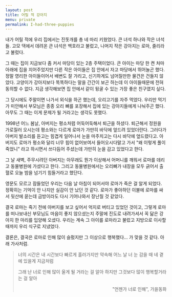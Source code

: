 ```yaml
---
layout: post
title: 어릴 적 강아지
menu: private
permalink: I-had-three-puppies
---
```

내가 어릴 적에 우리 집에서는 진돗개를 총 네 마리 키웠었다. 큰 녀석 하나와 작은 녀석들. 고모 댁에서 데려온 큰 녀석은 백호라고 불렀고, 나머지 작은 강아지는 로마, 줄리라고 불렀다.

그 때는 집이 지금보다 좀 커서 마당이 있는 2층 주택이었다. 큰 아이는 마당 한 켠 처마 아래에 집을 지어주었지만 다른 작은 아이들은 집 안에서 자고 마당에서 뛰어놀곤 했다. 정말 영리한 아이들이어서 배변도 잘 가리고, 신기하게도 넘어질만한 물건은 건들지 않았다. 고양이가 강아지보다 똑똑하다는 말을 간간이 보곤 하는데 이 아이들때문에 전혀 동의할 수 없다. 지금 생각해보면 집 안에서 같이 뒹굴 수 있는 가장 좋은 친구였지 싶다.

그 당시에도 주말이면 나가서 외식을 하곤 했는데, 오리고기를 자주 먹었다. 우리만 먹기가 미안해서 부모님은 종종 오리 뼈를 포장해서 집에 있는 강아지들에게 나눠주곤 했다. 아무도 그 때는 이게 문제가 될 거라고는 생각도 못했다.

1998년 어느 봄날, 아버지는 평소처럼 어둑어둑해서 퇴근을 하셨다. 퇴근해서 정원을 가로질러 오시는데 평소와는 다르게 로마가 가만히 바닥에 엎드려 있었더란다. 그러다가 아버지 발소리를 듣고는 힘겹게 일어나서 눈을 마주치고는 다시 바닥에 엎드렸다고. 아버지도 로마가 평소와 달리 너무 힘이 없어보여서 들어오시다말고 가서 "왜 이렇게 풀이 죽었니" 라고 하시면서 쓰다듬어 주셨는데 가만히 눈을 감고 있었다고 한다.

그 날 새벽, 주무시려던 아버지는 아무래도 뭔가 이상해서 어머니를 깨워서 로마를 데리고 동물병원에 가셨다고 한다. 그리고 동물병원에서는 오리뼈가 내장을 모두 긁어서 출혈로 오늘 밤을 넘기기 힘들거라고 했단다. 

영문도 모르고 잠들었던 우리는 다음 날 아침이 되어서야 로마가 죽은 걸 알게 되었다. 정확히는 기억이 안 나지만 실감이 안 났던 것 같다. 로마가 좋아하던 이불에 로마를 싸서 뒷산에 묻는데 금방이라도 다시 기어나와서 장난칠 것 같았다.

결국 로마는 죽기 전에 아버지를 보고 싶어서 억지로 버티고 있었던 것이고, 그렇게 로마를 떠나보내신 부모님도 마음이 좋지 않으셨는지 주말에 진도로 내려가셔서 꼭 닮은 강아지 한 마리를 입양해 오셨다. 우리는 계속 그 아이를 로마라고 불렀고 지방으로 이사할 때까지 우리 식구로 지냈었다.

결론은, 결국은 로마로 인해 많이 슬펐지만 그 이상으로 행복했다… 가 맞을 것 같다. 아래 가사처럼.

> 너의 시간은 내 시간보다 빠르게 흘러가지만
> 약속해 어느 날 너 눈 감을 때
> 네 곁에 있을게 지금처럼
> 
> 그래 난 너로 인해 많이 울게 될 거라는 걸 알아
> 하지만 그것보다 많이 행복할거라는 걸 알아
> <p style="text-align: right">"언젠가 너로 인해", 가을동화</p>